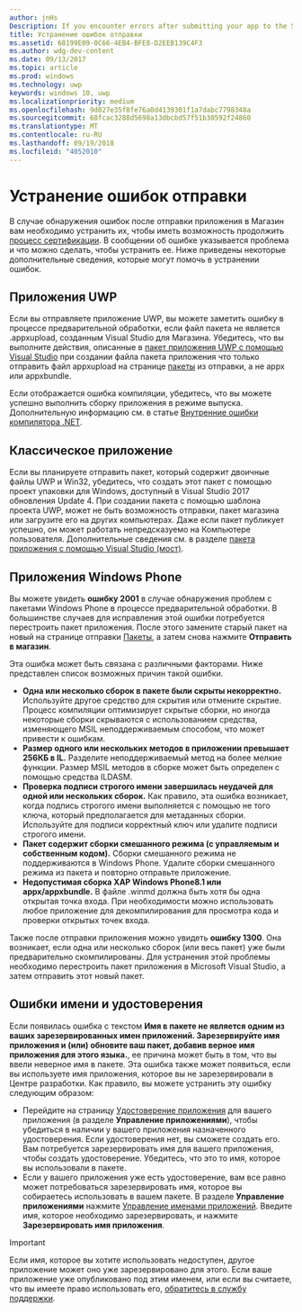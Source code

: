 ```yaml
---
author: jnHs
Description: If you encounter errors after submitting your app to the Store, you must resolve them in order to continue the certification process.
title: Устранение ошибок отправки
ms.assetid: 68199E09-0C66-4EB4-BFE8-D2EEB139C4F3
ms.author: wdg-dev-content
ms.date: 09/13/2017
ms.topic: article
ms.prod: windows
ms.technology: uwp
keywords: windows 10, uwp
ms.localizationpriority: medium
ms.openlocfilehash: 9d027e35f8fe76a0d4139301f1a7dabc7798348a
ms.sourcegitcommit: 68fcac3288d5698a13dbcbd57f51b30592f24860
ms.translationtype: MT
ms.contentlocale: ru-RU
ms.lasthandoff: 09/19/2018
ms.locfileid: "4052010"
---
```

# <a name="resolve-submission-errors"></a>Устранение ошибок отправки

В случае обнаружения ошибок после отправки приложения в Магазин вам необходимо устранить их, чтобы иметь возможность продолжить [процесс сертификации](the-app-certification-process.md). В сообщении об ошибке указывается проблема и что можно сделать, чтобы устранить ее. Ниже приведены некоторые дополнительные сведения, которые могут помочь в устранении ошибок.

## <a name="uwp-apps"></a>Приложения UWP

Если вы отправляете приложение UWP, вы можете заметить ошибку в процессе предварительной обработки, если файл пакета не является .appxupload, созданным Visual Studio для Магазина. Убедитесь, что вы выполните действия, описанные в [пакет приложения UWP с помощью Visual Studio](../packaging/packaging-uwp-apps.md) при создании файла пакета приложения что только отправить файл appxupload на странице [пакеты](upload-app-packages.md) из отправки, а не appx или appxbundle.

Если отображается ошибка компиляции, убедитесь, что вы можете успешно выполнить сборку приложения в режиме выпуска. Дополнительную информацию см. в статье [Внутренние ошибки компилятора .NET](http://go.microsoft.com/fwlink/p/?LinkID=613098).

## <a name="desktop-application"></a>Классическое приложение

Если вы планируете отправить пакет, который содержит двоичные файлы UWP и Win32, убедитесь, что создать этот пакет с помощью проект упаковки для Windows, доступный в Visual Studio 2017 обновления Update 4. При создании пакета с помощью шаблона проекта UWP, может не быть возможность отправки, пакет магазина или загрузите его на других компьютерах. Даже если пакет публикует успешно, он может работать непредсказуемо на Компьютере пользователя. Дополнительные сведения см. в разделе [пакета приложения с помощью Visual Studio (мост)]( https://docs.microsoft.com/windows/uwp/porting/desktop-to-uwp-packaging-dot-net).

## <a name="windows-phone-apps"></a>Приложения Windows Phone

Вы можете увидеть **ошибку 2001** в случае обнаружения проблем с пакетами Windows Phone в процессе предварительной обработки. В большинстве случаев для исправления этой ошибки потребуется перестроить пакет приложения. После этого замените старый пакет на новый на странице отправки [Пакеты](upload-app-packages.md), а затем снова нажмите **Отправить в магазин**.

Эта ошибка может быть связана с различными факторами. Ниже представлен список возможных причин такой ошибки.

-   **Одна или несколько сборок в пакете были скрыты некорректно.** Используйте другое средство для скрытия или отмените скрытие. Процесс компиляции оптимизирует скрытые сборки, но иногда некоторые сборки скрываются с использованием средства, изменяющего MSIL неподдерживаемым способом, что может привести к ошибкам.
-   **Размер одного или нескольких методов в приложении превышает 256КБ в IL.** Разделите неподдерживаемый метод на более мелкие функции. Размер MSIL методов в сборке может быть определен с помощью средства ILDASM.
-   **Проверка подписи строгого имени завершилась неудачей для одной или нескольких сборок.** Как правило, эта ошибка возникает, когда подпись строгого имени выполняется с помощью не того ключа, который предполагается для метаданных сборки. Используйте для подписи корректный ключ или удалите подписи строгого имени.
-   **Пакет содержит сборки смешанного режима (с управляемым и собственным кодом).** Сборки смешанного режима не поддерживаются в Windows Phone. Удалите сборки смешанного режима из пакета и повторно отправьте приложение.
-   **Недопустимая сборка XAP Windows Phone8.1 или appx/appxbundle.** В файле .winmd должна быть хотя бы одна открытая точка входа. При необходимости можно использовать любое приложение для декомпилирования для просмотра кода и проверки открытых точек входа.

Также после отправки приложения можно увидеть **ошибку 1300**. Она возникает, если одна или несколько сборок (или весь пакет) уже были предварительно скомпилированы. Для устранения этой проблемы необходимо перестроить пакет приложения в Microsoft Visual Studio, а затем отправить этот новый пакет.

## <a name="nameidentity-errors"></a>Ошибки имени и удостоверения

Если появилась ошибка с текстом **Имя в пакете не является одним из ваших зарезервированных имен приложений. Зарезервируйте имя приложения и (или) обновите ваш пакет, добавив верное имя приложения для этого языка.**, ее причина может быть в том, что вы ввели неверное имя в пакете. Эта ошибка также может появиться, если вы используете имя приложения, которое вы не зарезервировали в Центре разработки. Как правило, вы можете устранить эту ошибку следующим образом:

- Перейдите на страницу [Удостоверение приложения](view-app-identity-details.md) для вашего приложения (в разделе **Управление приложениями**), чтобы убедиться в наличии у вашего приложения назначенного удостоверения. Если удостоверения нет, вы сможете создать его. Вам потребуется зарезервировать имя для вашего приложения, чтобы создать удостоверение. Убедитесь, что это то имя, которое вы использовали в пакете.
- Если у вашего приложения уже есть удостоверение, вам все равно может потребоваться зарезервировать имя, которое вы собираетесь использовать в вашем пакете. В разделе **Управление приложениями** нажмите [Управление именами приложений](manage-app-names.md). Введите имя, которое необходимо зарезервировать, и нажмите **Зарезервировать имя приложения**.

> [!IMPORTANT]
>  Если имя, которое вы хотите использовать недоступен, другое приложение может оно уже зарезервировано для этого. Если ваше приложение уже опубликовано под этим именем, или если вы считаете, что вы имеете право использовать его, [обратитесь в службу поддержки](https://go.microsoft.com/fwlink/p/?LinkId=331509).  

 

 




